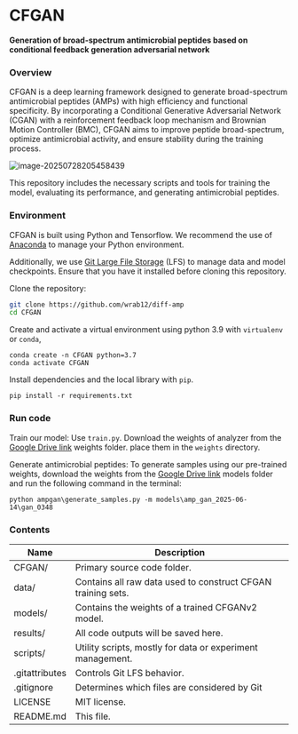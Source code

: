 # CFGAN
**Generation of broad-spectrum antimicrobial peptides based on conditional feedback generation adversarial network**

### Overview

CFGAN is a deep learning framework designed to generate broad-spectrum antimicrobial peptides (AMPs) with high efficiency and functional specificity. By incorporating a Conditional Generative Adversarial Network (CGAN) with a reinforcement feedback loop mechanism and Brownian Motion Controller (BMC), CFGAN aims to improve peptide broad-spectrum, optimize antimicrobial activity, and ensure stability during the training process.

![image-20250728205458439](C:\Users\Administrator\AppData\Roaming\Typora\typora-user-images\image-20250728205458439.png)

This repository includes the necessary scripts and tools for training the model, evaluating its performance, and generating antimicrobial peptides.	

### Environment

CFGAN is built using Python and Tensorflow.
We recommend the use of [Anaconda](https://www.anaconda.com) to manage your Python environment.

Additionally, we use [Git Large File Storage](https://git-lfs.github.com/) (LFS) to manage data and model checkpoints.
Ensure that you have it installed before cloning this repository.

Clone the repository:
```bash
git clone https://github.com/wrab12/diff-amp
cd CFGAN
```

Create and activate a virtual environment using python 3.9 with `virtualenv` or `conda`,

```
conda create -n CFGAN python=3.7
conda activate CFGAN
```

Install dependencies and the local library with `pip`.

```
pip install -r requirements.txt
```

### Run code

Train our model: Use `train.py`. Download the weights of analyzer from the [Google Drive link](https://drive.google.com/drive/folders/1eZBOEUoiHwWZvu7rORdwojzGAnpcS_iV?dmr=1&ec=wgc-drive-hero-gotoand) weights folder.  place them in the `weights` directory.

Generate antimicrobial peptides: To generate samples using our pre-trained weights, download the weights from the [Google Drive link](https://drive.google.com/drive/folders/1eZBOEUoiHwWZvu7rORdwojzGAnpcS_iV?dmr=1&ec=wgc-drive-hero-gotoand)  models folder and run the following command in the terminal:

```
python ampgan\generate_samples.py -m models\amp_gan_2025-06-14\gan_0348
```

### Contents

| Name           | Description |
| ---            | --- |
| CFGAN/        | Primary source code folder. |
| data/          | Contains all raw data used to construct CFGAN training sets. |
| models/        | Contains the weights of a trained CFGANv2 model. |
| results/       | All code outputs will be saved here. |
| scripts/       | Utility scripts, mostly for data or experiment management. |
| .gitattributes | Controls Git LFS behavior. |
| .gitignore     | Determines which files are considered by Git |
| LICENSE        | MIT license.                                                 |
| README.md      | This file.                                                   |
